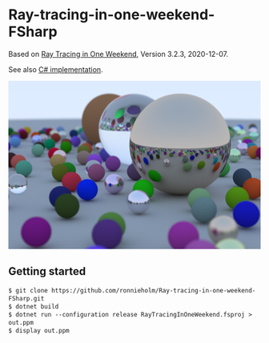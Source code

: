 # Ray-tracing-in-one-weekend-FSharp

Based on [Ray Tracing in One Weekend](https://raytracing.github.io/books/RayTracingInOneWeekend.html), Version 3.2.3,
2020-12-07.

See also [C# implementation](https://github.com/ronnieholm/Ray-tracing-in-one-weekend-CSharp). 

![Random scene](Random-scene.png)

## Getting started

    $ git clone https://github.com/ronnieholm/Ray-tracing-in-one-weekend-FSharp.git
    $ dotnet build
    $ dotnet run --configuration release RayTracingInOneWeekend.fsproj > out.ppm
    $ display out.ppm